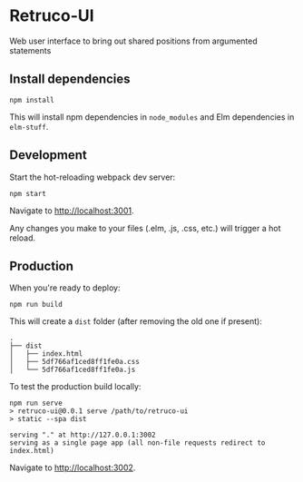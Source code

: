 # Retruco-UI

Web user interface to bring out shared positions from argumented statements

## Install dependencies

    npm install

This will install npm dependencies in `node_modules` and Elm dependencies in `elm-stuff`.

## Development

Start the hot-reloading webpack dev server:

    npm start

Navigate to <http://localhost:3001>.

Any changes you make to your files (.elm, .js, .css, etc.) will trigger
a hot reload.

## Production

When you're ready to deploy:

    npm run build

This will create a `dist` folder (after removing the old one if present):

    .
    ├── dist
    │   ├── index.html
    │   ├── 5df766af1ced8ff1fe0a.css
    │   └── 5df766af1ced8ff1fe0a.js

To test the production build locally:

    npm run serve
    > retruco-ui@0.0.1 serve /path/to/retruco-ui
    > static --spa dist

    serving "." at http://127.0.0.1:3002
    serving as a single page app (all non-file requests redirect to index.html)

Navigate to <http://localhost:3002>.
